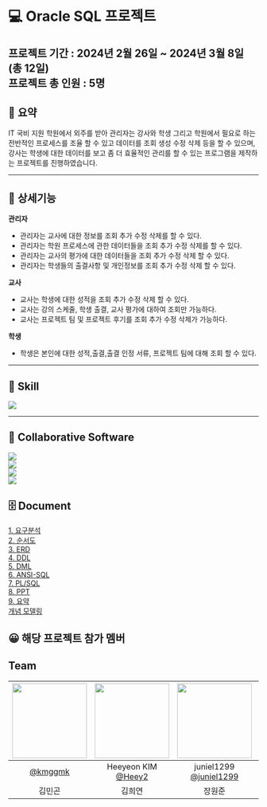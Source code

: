 

# 💻 Oracle SQL 프로젝트
프로젝트 기간 : 2024년 2월 26일 ~ 2024년 3월 8일 (총 12일)  
프로젝트 총 인원 : 5명
---				
## 📝 요약
IT 국비 지원 학원에서 외주를 받아 관리자는 강사와 학생 그리고 학원에서 필요로 하는 전반적인 프로세스를 조율 할 수 있고 데이터를 조회 생성 수정 삭제 등을 할 수 있으며, 강사는 학생에 대한 데이터를 보고 좀 더 효율적인 관리를 할 수 있는 프로그램을 제작하는 프로젝트를 진행하였습니다.

---

## :pushpin: 상세기능
<b> 관리자 </b>
- 관리자는 교사에 대한 정보를 조회 추가 수정 삭제를 할 수 있다.
- 관리자는 학원 프로세스에 관한 데이터들을 조회 추가 수정 삭제를 할 수 있다.
- 관리자는 교사의 평가에 대한 데이터들을 조회 추가 수정 삭제 할 수 있다.
- 관리자는 학생들의 출결사항 및 개인정보를 조회 추가 수정 삭제 할 수 있다.

<b> 교사 </b>
- 교사는 학생에 대한 성적을 조회 추가 수정 삭제 할 수 있다.
- 교사는 강의 스케줄, 학생 출결, 교사 평가에 대하여 조회만 가능하다.
- 교사는 프로젝트 팀 및 프로젝트 후기를 조회 추가 수정 삭제가 가능하다.

<b> 학생 </b>
- 학생은 본인에 대한 성적,출결,출결 인정 서류, 프로젝트 팀에 대해 조회 할 수 있다.


---

<h2>  📕 Skill </h2> 
<img src="https://img.shields.io/badge/oracle-F80000?style=flat&logo=oracle&logoColor=white"/> <br/>

---

## 📂 Collaborative Software <br/>
<img src="https://img.shields.io/badge/github-181717?style=for-the-badge&logo=github&logoColor=white">   <br/> 
<img src="https://img.shields.io/badge/canva-00C4CC?style=for-the-badge&logo=canva&logoColor=white">   <br/> 
<img src="https://img.shields.io/badge/googledocs-4285F4?style=for-the-badge&logo=googledocs&logoColor=white">  <br/> 
<img src="https://img.shields.io/badge/discord-5865F2?style=for-the-badge&logo=discord&logoColor=white"> <br/>
  
## 🗄 Document <br/>
<div><a href="https://github.com/juniel1299/OracleProject/tree/main/4%EC%A1%B0%20db%ED%94%84%EB%A1%9C%EC%A0%9D%ED%8A%B8%20%EB%AC%B8%EC%84%9C%20%EB%AA%A8%EC%9D%8C/1.%20%EC%9A%94%EA%B5%AC%EB%B6%84%EC%84%9D%EC%84%9C">1. 요구분석</a> </div>

<div><a href="https://github.com/juniel1299/OracleProject/tree/main/4%EC%A1%B0%20db%ED%94%84%EB%A1%9C%EC%A0%9D%ED%8A%B8%20%EB%AC%B8%EC%84%9C%20%EB%AA%A8%EC%9D%8C/2.%20%EC%88%9C%EC%84%9C%EB%8F%84">2. 순서도 </a> </div>

<div><a href="https://github.com/juniel1299/OracleProject/tree/main/4%EC%A1%B0%20db%ED%94%84%EB%A1%9C%EC%A0%9D%ED%8A%B8%20%EB%AC%B8%EC%84%9C%20%EB%AA%A8%EC%9D%8C/3.%20ERD">3. ERD </a> </div>

<div> <a href="https://github.com/juniel1299/OracleProject/tree/main/4%EC%A1%B0%20db%ED%94%84%EB%A1%9C%EC%A0%9D%ED%8A%B8%20%EB%AC%B8%EC%84%9C%20%EB%AA%A8%EC%9D%8C/4.%20%ED%85%8C%EC%9D%B4%EB%B8%94%20%EC%A0%95%EC%9D%98%EC%84%9C(DDL)">4. DDL </a> </div>

<div> <a href="https://github.com/juniel1299/OracleProject/tree/main/4%EC%A1%B0%20db%ED%94%84%EB%A1%9C%EC%A0%9D%ED%8A%B8%20%EB%AC%B8%EC%84%9C%20%EB%AA%A8%EC%9D%8C/5.%20%EB%8D%B0%EC%9D%B4%ED%84%B0%20%EC%A0%95%EC%9D%98%EC%84%9C(DML)">5. DML </a> </div>

<div> <a href="https://github.com/juniel1299/OracleProject/tree/main/4%EC%A1%B0%20db%ED%94%84%EB%A1%9C%EC%A0%9D%ED%8A%B8%20%EB%AC%B8%EC%84%9C%20%EB%AA%A8%EC%9D%8C/6.%20%EC%BF%BC%EB%A6%AC%EB%AC%B8%20%EC%A0%95%EC%9D%98%EC%84%9C(ANSI-SQL)">6. ANSI-SQL </a> </div>

<div> <a href="https://github.com/juniel1299/OracleProject/tree/main/4%EC%A1%B0%20db%ED%94%84%EB%A1%9C%EC%A0%9D%ED%8A%B8%20%EB%AC%B8%EC%84%9C%20%EB%AA%A8%EC%9D%8C/7.%20%EC%98%A4%EB%B8%8C%EC%A0%9D%ED%8A%B8%20%EC%8A%A4%ED%81%AC%EB%A6%BD%ED%8A%B8(PLSQL)"> 7. PL/SQL </a> </div>

<div> <a href="https://github.com/juniel1299/OracleProject/tree/main/4%EC%A1%B0%20db%ED%94%84%EB%A1%9C%EC%A0%9D%ED%8A%B8%20%EB%AC%B8%EC%84%9C%20%EB%AA%A8%EC%9D%8C/8.%20PPT"> 8. PPT </a> </div>

<div> <a href="https://github.com/juniel1299/OracleProject/tree/main/4%EC%A1%B0%20db%ED%94%84%EB%A1%9C%EC%A0%9D%ED%8A%B8%20%EB%AC%B8%EC%84%9C%20%EB%AA%A8%EC%9D%8C/9.%20%EC%B5%9C%EC%A2%85%20%EC%9A%94%EC%95%BD%EB%B3%B8"> 9. 요약 </a> </div>

<div> <a href="https://github.com/juniel1299/OracleProject/blob/main/4%EC%A1%B0%20db%ED%94%84%EB%A1%9C%EC%A0%9D%ED%8A%B8%20%EB%AC%B8%EC%84%9C%20%EB%AA%A8%EC%9D%8C/4.%20%ED%85%8C%EC%9D%B4%EB%B8%94%20%EC%A0%95%EC%9D%98%EC%84%9C(DDL)/4%EC%A1%B0%20%EA%B0%9C%EB%85%90%EB%AA%A8%EB%8D%B8%EB%A7%81.jpg"> 개념 모델링 </a></div>


## 😀  해당 프로젝트 참가 멤버

## Team
|<img src="https://avatars.githubusercontent.com/u/127924216?v=4" width="150" height="150"/>|<img src="https://avatars.githubusercontent.com/u/155238712?v=4" width="150" height="150"/>|<img src="https://avatars.githubusercontent.com/u/62318700?v=4" width="150" height="150"/>|<img src="https://avatars.githubusercontent.com/u/157667022?v=4" width="150" height="150"/>|<img src="https://avatars.githubusercontent.com/u/128907052?v=4" width="150" height="150"/>|
|:-:|:-:|:-:|:-:|:-:|
|[@kmggmk](https://github.com/kmggmk)|Heeyeon KIM<br/>[@Heey2](https://github.com/Heey2)|juniel1299<br/>[@juniel1299](https://github.com/juniel1299)|[@wonhyuk21](https://github.com/wonhyuk21)|[@VVjD](https://github.com/VVjD)|
|김민곤|김희연|장원준|정원혁|정혜정|









</div>
	
